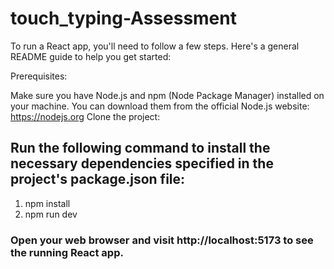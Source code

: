 # touch_typing-Assessment
To run a React app, you'll need to follow a few steps. Here's a general README guide to help you get started:

Prerequisites:

Make sure you have Node.js and npm (Node Package Manager) installed on your machine. You can download them from the official Node.js website: https://nodejs.org
Clone the project:

## Run the following command to install the necessary dependencies specified in the project's package.json file:
1. npm install
2. npm run dev 

### Open your web browser and visit http://localhost:5173 to see the running React app.

